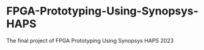 # FPGA-Prototyping-Using-Synopsys-HAPS
The final project of FPGA Prototyping Using Synopsys HAPS 2023
